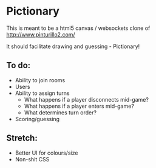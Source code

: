 # Pictionary

This is meant to be a html5 canvas / websockets clone of http://www.pinturillo2.com/

It should facilitate drawing and guessing - Pictionary!

## To do:

- Ability to join rooms
- Users
- Ability to assign turns
    - What happens if a player disconnects mid-game?
    - What happens if a player enters mid-game?
    - What determines turn order?
- Scoring/guessing

## Stretch:

- Better UI for colours/size
- Non-shit CSS
